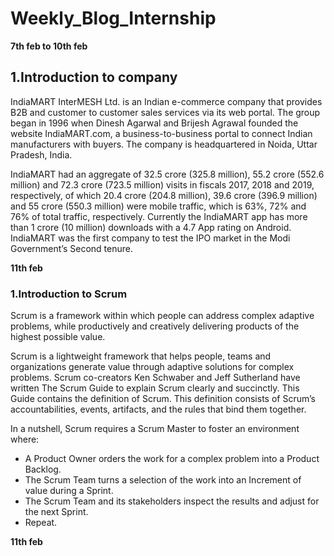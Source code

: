 # Weekly_Blog_Internship


**7th feb to 10th feb**

## 1.Introduction to company

IndiaMART InterMESH Ltd. is an Indian e-commerce company that provides B2B
and customer to customer sales services via its web portal. The group began in 1996
when Dinesh Agarwal and Brijesh Agrawal founded the website IndiaMART.com, a
business-to-business portal to connect Indian manufacturers with buyers. The
company is headquartered in Noida, Uttar Pradesh, India.

IndiaMART had an aggregate of 32.5 crore (325.8 million), 55.2 crore (552.6 million)
and 72.3 crore (723.5 million) visits in fiscals 2017, 2018 and 2019, respectively, of
which 20.4 crore (204.8 million), 39.6 crore (396.9 million) and 55 crore (550.3
million) were mobile traffic, which is 63%, 72% and 76% of total traffic, respectively.
Currently the IndiaMART app has more than 1 crore (10 million) downloads with a
4.7 App rating on Android.
IndiaMART was the first company to test the IPO market in the Modi Government’s
Second tenure.

**11th feb**

### 1.Introduction to Scrum

Scrum is a framework within which people can address complex adaptive problems, while productively and creatively delivering products of the highest possible value.

Scrum is a lightweight framework that helps people, teams and organizations generate value through adaptive solutions for complex problems. Scrum co-creators Ken Schwaber and Jeff Sutherland have written The Scrum Guide to explain Scrum clearly and succinctly.  This Guide contains the definition of Scrum. This definition consists of Scrum’s accountabilities, events, artifacts, and the rules that bind them together. 

In a nutshell, Scrum requires a Scrum Master to foster an environment where:
- A Product Owner orders the work for a complex problem into a Product Backlog.
- The Scrum Team turns a selection of the work into an Increment of value during a Sprint.
- The Scrum Team and its stakeholders inspect the results and adjust for the next Sprint.
- Repeat.

**11th feb**

